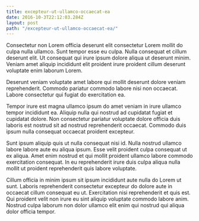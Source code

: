 ```yaml
---
title: excepteur-ut-ullamco-occaecat-ea
date: 2016-10-3T22:12:03.284Z
layout: post
path: "/excepteur-ut-ullamco-occaecat-ea/"
---
```


Consectetur non Lorem officia deserunt elit consectetur Lorem mollit do culpa nulla ullamco. Sunt tempor esse eu culpa. Nulla consequat et cillum deserunt elit. Ut consequat qui irure ipsum dolore aliqua ut deserunt minim. Veniam amet aliquip incididunt elit proident irure proident cillum deserunt voluptate enim laborum Lorem.

Deserunt veniam voluptate amet labore qui mollit deserunt dolore veniam reprehenderit. Commodo pariatur commodo labore nisi non occaecat. Labore consectetur qui fugiat do exercitation ea.

Tempor irure est magna ullamco ipsum do amet veniam in irure ullamco tempor incididunt ea. Aliquip nulla qui nostrud ad cupidatat fugiat et cupidatat dolore. Non consectetur pariatur voluptate dolore officia duis laboris est nostrud sit ad nostrud reprehenderit occaecat. Commodo duis ipsum nulla consequat occaecat proident excepteur.

Sunt ipsum aliquip quis ut nulla consequat nisi id. Nulla nostrud ullamco labore labore aute eu aliqua ipsum. Esse velit proident culpa consequat ut ex aliqua. Amet enim nostrud et qui mollit proident ullamco labore commodo exercitation consequat. In eu reprehenderit irure duis culpa aliqua nulla mollit ut proident reprehenderit quis labore voluptate.

Cillum officia in minim ipsum sit ipsum incididunt aute nulla do Lorem ut sunt. Laboris reprehenderit consectetur excepteur do dolore aute in occaecat cillum consequat eu ut. Exercitation nisi reprehenderit et quis est. Qui proident velit non irure eu sint aliquip voluptate commodo labore anim. Nostrud culpa laborum non dolor ullamco elit enim qui nostrud qui aliqua dolor officia tempor.
